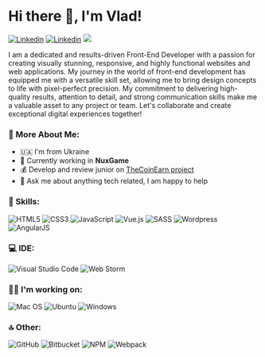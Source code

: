 # Hi there 👋, I'm Vlad!
<a href="mailto:v.gorobec123@gmail.com"><img src="https://img.shields.io/badge/Gmail-D14836?style=for-the-badge&logo=gmail&logoColor=white" alt="Linkedin"></a>
<a href="https://www.linkedin.com/in/vlad-horobets/"><img src="https://img.shields.io/badge/LinkedIn-0077B5?style=for-the-badge&logo=linkedin&logoColor=white" alt="Linkedin"></a>
<a href="https://t.me/vlador4ik/"><img src="https://img.shields.io/badge/Telegram-2CA5E0?style=for-the-badge&logo=telegram&logoColor=white"></a>

I am a dedicated and results-driven Front-End Developer with a passion for creating visually stunning, responsive, and highly functional websites and web applications. My journey in the world of front-end development has equipped me with a versatile skill set, allowing me to bring design concepts to life with pixel-perfect precision. My commitment to delivering high-quality results, attention to detail, and strong communication skills make me a valuable asset to any project or team. Let's collaborate and create exceptional digital experiences together!

### 🧐 More About Me:

- 🇺🇦 I'm from Ukraine
- 🔭 Currently working in **NuxGame**
- 💰 Develop and review junior on [TheCoinEarn project](https://github.com/Thecoinearn)
- 💬 Ask me about anything tech related, I am happy to help

### 🧠 Skills:

![HTML5](https://img.shields.io/badge/html5-%23E34F26.svg?style=for-the-badge&logo=html5&logoColor=white)
![CSS3](https://img.shields.io/badge/css3-%231572B6.svg?style=for-the-badge&logo=css3&logoColor=white)
![JavaScript](https://img.shields.io/badge/javascript-%23323330.svg?style=for-the-badge&logo=javascript&logoColor=%23F7DF1E)
![Vue.js](https://img.shields.io/badge/vuejs-%2335495e.svg?style=for-the-badge&logo=vuedotjs&logoColor=%234FC08D)
![SASS](https://img.shields.io/badge/SASS-hotpink.svg?style=for-the-badge&logo=SASS&logoColor=white)
![Wordpress](https://img.shields.io/badge/Wordpress-21759B?style=for-the-badge&logo=wordpress&logoColor=white)
![AngularJS](https://img.shields.io/badge/AngularJS-E23237?style=for-the-badge&logo=angularjs&logoColor=white)

### 💻 IDE:

![Visual Studio Code](https://img.shields.io/badge/Visual_Studio_Code-0078D4?style=for-the-badge&logo=visual%20studio%20code&logoColor=white)
![Web Storm](https://img.shields.io/badge/WebStorm-000000?style=for-the-badge&logo=WebStorm&logoColor=white)

### 🧑‍💻 I'm working on:

![Mac OS](https://img.shields.io/badge/mac%20os-000000?style=for-the-badge&logo=apple&logoColor=white)
![Ubuntu](https://img.shields.io/badge/Ubuntu-E95420?style=for-the-badge&logo=ubuntu&logoColor=white)
![Windows](https://img.shields.io/badge/Windows-0078D6?style=for-the-badge&logo=windows&logoColor=white)

### 🔝 Other:

![GitHub](https://img.shields.io/badge/GitHub-100000?style=for-the-badge&logo=github&logoColor=white)
![Bitbucket](https://img.shields.io/badge/bitbucket-%230047B3.svg?style=for-the-badge&logo=bitbucket&logoColor=white)
![NPM](https://img.shields.io/badge/npm-CB3837?style=for-the-badge&logo=npm&logoColor=white)
![Webpack](https://img.shields.io/badge/webpack-%238DD6F9.svg?style=for-the-badge&logo=webpack&logoColor=black)
